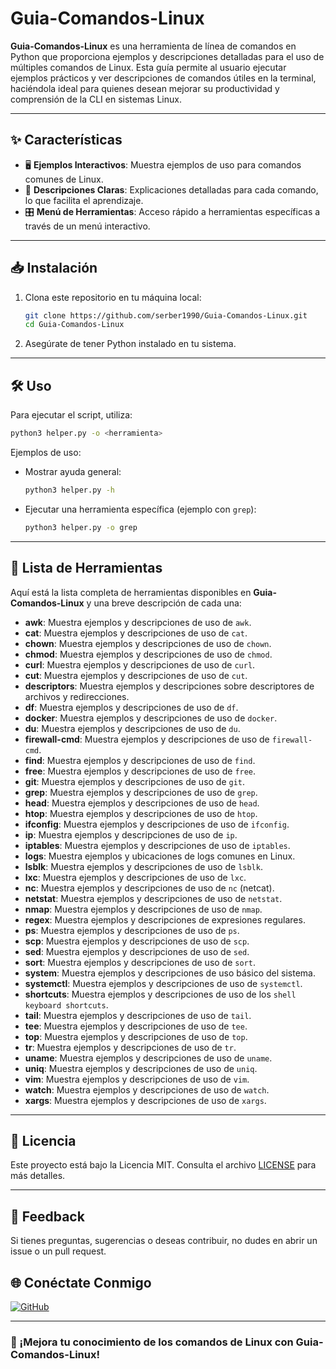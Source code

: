 # Guia-Comandos-Linux

**Guia-Comandos-Linux** es una herramienta de línea de comandos en Python que proporciona ejemplos y descripciones detalladas para el uso de múltiples comandos de Linux. Esta guía permite al usuario ejecutar ejemplos prácticos y ver descripciones de comandos útiles en la terminal, haciéndola ideal para quienes desean mejorar su productividad y comprensión de la CLI en sistemas Linux.

---

## ✨ Características

- 🖥 **Ejemplos Interactivos**: Muestra ejemplos de uso para comandos comunes de Linux.
- 📖 **Descripciones Claras**: Explicaciones detalladas para cada comando, lo que facilita el aprendizaje.
- 🎛 **Menú de Herramientas**: Acceso rápido a herramientas específicas a través de un menú interactivo.

---

## 📥 Instalación

1. Clona este repositorio en tu máquina local:

   ```bash
   git clone https://github.com/serber1990/Guia-Comandos-Linux.git
   cd Guia-Comandos-Linux
   ```

2. Asegúrate de tener Python instalado en tu sistema.

---

## 🛠 Uso

Para ejecutar el script, utiliza:

```bash
python3 helper.py -o <herramienta>
```

Ejemplos de uso:

- Mostrar ayuda general:
  ```bash
  python3 helper.py -h
  ```

- Ejecutar una herramienta específica (ejemplo con `grep`):
  ```bash
  python3 helper.py -o grep
  ```

---

## 🔧 Lista de Herramientas

Aquí está la lista completa de herramientas disponibles en **Guia-Comandos-Linux** y una breve descripción de cada una:

- **awk**: Muestra ejemplos y descripciones de uso de `awk`.
- **cat**: Muestra ejemplos y descripciones de uso de `cat`.
- **chown**: Muestra ejemplos y descripciones de uso de `chown`.
- **chmod**: Muestra ejemplos y descripciones de uso de `chmod`.
- **curl**: Muestra ejemplos y descripciones de uso de `curl`.
- **cut**: Muestra ejemplos y descripciones de uso de `cut`.
- **descriptors**: Muestra ejemplos y descripciones sobre descriptores de archivos y redirecciones.
- **df**: Muestra ejemplos y descripciones de uso de `df`.
- **docker**: Muestra ejemplos y descripciones de uso de `docker`.
- **du**: Muestra ejemplos y descripciones de uso de `du`.
- **firewall-cmd**: Muestra ejemplos y descripciones de uso de `firewall-cmd`.
- **find**: Muestra ejemplos y descripciones de uso de `find`.
- **free**: Muestra ejemplos y descripciones de uso de `free`.
- **git**: Muestra ejemplos y descripciones de uso de `git`.
- **grep**: Muestra ejemplos y descripciones de uso de `grep`.
- **head**: Muestra ejemplos y descripciones de uso de `head`.
- **htop**: Muestra ejemplos y descripciones de uso de `htop`.
- **ifconfig**: Muestra ejemplos y descripciones de uso de `ifconfig`.
- **ip**: Muestra ejemplos y descripciones de uso de `ip`.
- **iptables**: Muestra ejemplos y descripciones de uso de `iptables`.
- **logs**: Muestra ejemplos y ubicaciones de logs comunes en Linux.
- **lsblk**: Muestra ejemplos y descripciones de uso de `lsblk`.
- **lxc**: Muestra ejemplos y descripciones de uso de `lxc`.
- **nc**: Muestra ejemplos y descripciones de uso de `nc` (netcat).
- **netstat**: Muestra ejemplos y descripciones de uso de `netstat`.
- **nmap**: Muestra ejemplos y descripciones de uso de `nmap`.
- **regex**: Muestra ejemplos y descripciones de expresiones regulares.
- **ps**: Muestra ejemplos y descripciones de uso de `ps`.
- **scp**: Muestra ejemplos y descripciones de uso de `scp`.
- **sed**: Muestra ejemplos y descripciones de uso de `sed`.
- **sort**: Muestra ejemplos y descripciones de uso de `sort`.
- **system**: Muestra ejemplos y descripciones de uso básico del sistema.
- **systemctl**: Muestra ejemplos y descripciones de uso de `systemctl`.
- **shortcuts**: Muestra ejemplos y descripciones de uso de los `shell keyboard shortcuts`.
- **tail**: Muestra ejemplos y descripciones de uso de `tail`.
- **tee**: Muestra ejemplos y descripciones de uso de `tee`.
- **top**: Muestra ejemplos y descripciones de uso de `top`.
- **tr**: Muestra ejemplos y descripciones de uso de `tr`.
- **uname**: Muestra ejemplos y descripciones de uso de `uname`.
- **uniq**: Muestra ejemplos y descripciones de uso de `uniq`.
- **vim**: Muestra ejemplos y descripciones de uso de `vim`.
- **watch**: Muestra ejemplos y descripciones de uso de `watch`.
- **xargs**: Muestra ejemplos y descripciones de uso de `xargs`.

---

## 📝 Licencia

Este proyecto está bajo la Licencia MIT. Consulta el archivo [LICENSE](LICENSE) para más detalles.

---

## 💬 Feedback

Si tienes preguntas, sugerencias o deseas contribuir, no dudes en abrir un issue o un pull request.

## 🌐 Conéctate Conmigo

[![GitHub](https://img.shields.io/badge/GitHub-@serber1990-181717?style=flat-square&logo=github)](https://github.com/serber1990)

---

### 🚀 ¡Mejora tu conocimiento de los comandos de Linux con Guia-Comandos-Linux!
